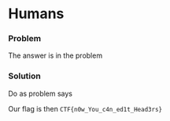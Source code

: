 # Humans

### Problem 

The answer is in the problem

### Solution

Do as problem says

Our flag is then `CTF{n0w_You_c4n_ed1t_Head3rs}`